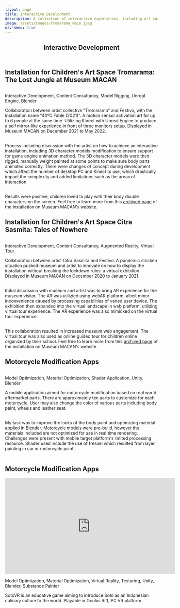 ```yaml
---
layout: page
title: Interactive Development
description: A collection of interactive experiences, including art installation and game.
image: assets/images/Tromarama_Main.jpeg
nav-menu: true
---
```


<!-- Main -->
<div id="main" class="alt">

<!-- One -->
<section id="one">
	<div class="inner">
		<header class="major">
			<h1>Interactive Development</h1>
		</header>

<!-- Content TROMARAMA -->
<h2 id="content">Installation for Children's Art Space Tromarama: The Lost Jungle at Museum MACAN</h2>
<span class="image fit"><img src="{% link assets/images/Tromarama_Main.jpeg %}" alt="" /></span>
<div class="box alt">
	<div class="row 50% uniform">
		<div class="4u"><span class="image fit"><img src="{% link assets/images/Tromarama1.jpg %}" alt="" /></span></div>
		<div class="4u"><span class="image fit"><img src="{% link assets/images/Tromarama2.jpg %}" alt="" /></span></div>
		<div class="4u$"><span class="image fit"><img src="{% link assets/images/Tromarama3.jpg %}" alt="" /></span></div>
	</div>
</div>
<div class="box">
	<p>Interactive Development, Content Consultancy, Model Rigging, Unreal Engine, Blender</p>
</div>
<p>Collaboration between artist collective "Tromarama" and Festivo, with the installation name "40ºC Fable (2021)". A motion sensor activation art for up to 6 people at the same time. Utilizing Kinect with Unreal Engine to produce a self mirror-like experience in front of three monitors setup. Displayed in Museum MACAN on December 2021 to May 2022.<br><br>

Process including discussion with the artist on how to achieve an interactive installation, including 3D character models modification to ensure support for game engine animation method. The 3D character models were then rigged, manually weight painted at some points to make sure body parts animated correctly. There were changes of concept during development which affect the number of desktop PC and Kinect to use, which drastically impact the complexity and added limitations such as the areas of interaction.<br><br>

Results were positive, children loved to play with their body double characters on the screen. Feel free to learn more from this <a href="https://www.museummacan.org/cas/the-lost-jungle?lang=en">archived page</a> of the installation on Museum MACAN's website.</p>

<!-- Content TALES OF NOWHERE -->
<h2 id="content">Installation for Children's Art Space Citra Sasmita: Tales of Nowhere</h2>
<span class="image fit"><img src="{% link assets/images/CSMacan.jpeg %}" alt="" /></span>
<div class="box alt">
	<div class="row 50% uniform">
		<div class="4u"><span class="image fit"><img src="{% link assets/images/CSMacan1.png %}" alt="" /></span></div>
		<div class="4u"><span class="image fit"><img src="{% link assets/images/CSMacan2.png %}" alt="" /></span></div>
		<div class="4u$"><span class="image fit"><img src="{% link assets/images/CSMacan3.png %}" alt="" /></span></div>
	</div>
</div>
<div class="box">
	<p>Interactive Development, Content Consultancy, Augmented Reality, Virtual Tour</p>
</div>
<p>Collaboration between artist Citra Sasmita and Festivo. A pandemic stricken situation pushed museum and artist to innovate on how to display the installation without breaking the lockdown rules: a virtual exhibition. Displayed in Museum MACAN on December 2020 to January 2021.<br><br>

Initial discussion with museum and artist was to bring AR experience for the museum visitor. The AR was utilizied using webAR platform, albeit minor inconvenience caused by processing capabilities of varied user device. The exhibition then expanded into the virtual landscape in web platform, utilizing virtual tour experience. The AR experience was also mimicked on the virtual tour experience.<br><br>

This collaboration resulted in increased museum web engagement. The virtual tour was also used as online guided tour for children online organized by their school. Feel free to learn more from this <a href="https://www.museummacan.org/cas/kisah-antah-berantah">archived page</a> of the installation on Museum MACAN's website.</p>


<!-- Content Motor Mods-->
<h2 id="content">Motorcycle Modification Apps</h2>
<span class="image fit"><img src="{% link assets/images/Motorcycle Modification.png %}" alt="" /></span>
<div class="box">
	<p>Model Optimization, Material Optimization, Shader Application, Unity, Blender</p>
</div>
<p>A mobile application aimed for motorcycle modification based on real world aftermarket parts. There are approximately ten parts to customize for each motorcycle. User may also change the color of various parts including body paint, wheels and leather seat.<br><br>

My task was to improve the looks of the body paint and optimizing material applied in Blender. Motorcycle models were pre-build, however the materials included are not optimized for use in real time rendering. Challenges were present with mobile target platform's limited processing resource. Shader used include the use of fresnel which resulted from layer painting in car or motorcycle paint.<br><br></p>

<!-- Content SOTOVR-->
<h2 id="content">Motorcycle Modification Apps</h2>
<iframe width="560" height="315" src="https://www.youtube.com/embed/SNH7iUwBFWA?si=xLDM46GJJuVpZlfW" title="YouTube video player" frameborder="0" allow="accelerometer; autoplay; clipboard-write; encrypted-media; gyroscope; picture-in-picture; web-share" referrerpolicy="strict-origin-when-cross-origin" allowfullscreen></iframe>
<div class="box">
	<p>Model Optimization, Material Optimization, Virtual Reality, Texturing, Unity, Blender, Substance Painter</p>
</div>
<p>
SotoVR is an educative game aiming to introduce Soto as an Indonesian culinary culture to the world. Playable in Oculus Rift, PC VR platform.<br><br></p>

</section>

</div>

